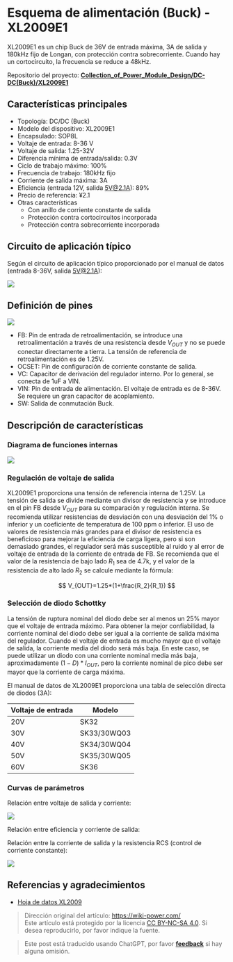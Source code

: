 # Esquema de alimentación (Buck) - XL2009E1

XL2009E1 es un chip Buck de 36V de entrada máxima, 3A de salida y 180kHz fijo de Longan, con protección contra sobrecorriente. Cuando hay un cortocircuito, la frecuencia se reduce a 48kHz.

Repositorio del proyecto: [**Collection_of_Power_Module_Design/DC-DC(Buck)/XL2009E1**](https://github.com/linyuxuanlin/Collection_of_Power_Module_Design/tree/main/DC-DC(Buck)/XL2009E1)

## Características principales

- Topología: DC/DC (Buck)
- Modelo del dispositivo: XL2009E1
- Encapsulado: SOP8L
- Voltaje de entrada: 8-36 V
- Voltaje de salida: 1.25-32V
- Diferencia mínima de entrada/salida: 0.3V
- Ciclo de trabajo máximo: 100%
- Frecuencia de trabajo: 180kHz fijo
- Corriente de salida máxima: 3A
- Eficiencia (entrada 12V, salida 5V@2.1A): 89%
- Precio de referencia: ¥2.1
- Otras características
  - Con anillo de corriente constante de salida
  - Protección contra cortocircuitos incorporada
  - Protección contra sobrecorriente incorporada

## Circuito de aplicación típico

Según el circuito de aplicación típico proporcionado por el manual de datos (entrada 8-36V, salida 5V@2.1A):

![](https://f004.backblazeb2.com/file/wiki-media/img/20220407103157.png)

## Definición de pines

![](https://f004.backblazeb2.com/file/wiki-media/img/20220407065806.png)

- FB: Pin de entrada de retroalimentación, se introduce una retroalimentación a través de una resistencia desde $V_{OUT}$ y no se puede conectar directamente a tierra. La tensión de referencia de retroalimentación es de 1.25V.
- OCSET: Pin de configuración de corriente constante de salida.
- VC: Capacitor de derivación del regulador interno. Por lo general, se conecta de 1uF a VIN.
- VIN: Pin de entrada de alimentación. El voltaje de entrada es de 8-36V. Se requiere un gran capacitor de acoplamiento.
- SW: Salida de conmutación Buck.

## Descripción de características

### Diagrama de funciones internas

![](https://f004.backblazeb2.com/file/wiki-media/img/20220407070413.png)

### Regulación de voltaje de salida

XL2009E1 proporciona una tensión de referencia interna de 1.25V. La tensión de salida se divide mediante un divisor de resistencia y se introduce en el pin FB desde $V_{OUT}$ para su comparación y regulación interna. Se recomienda utilizar resistencias de desviación con una desviación del 1% o inferior y un coeficiente de temperatura de 100 ppm o inferior. El uso de valores de resistencia más grandes para el divisor de resistencia es beneficioso para mejorar la eficiencia de carga ligera, pero si son demasiado grandes, el regulador será más susceptible al ruido y al error de voltaje de entrada de la corriente de entrada de FB. Se recomienda que el valor de la resistencia de bajo lado $R_1$ sea de 4.7k, y el valor de la resistencia de alto lado $R_2$ se calcule mediante la fórmula:

$$
V_{OUT}=1.25*(1+\frac{R_2}{R_1})
$$

### Selección de diodo Schottky

La tensión de ruptura nominal del diodo debe ser al menos un 25% mayor que el voltaje de entrada máximo. Para obtener la mejor confiabilidad, la corriente nominal del diodo debe ser igual a la corriente de salida máxima del regulador. Cuando el voltaje de entrada es mucho mayor que el voltaje de salida, la corriente media del diodo será más baja. En este caso, se puede utilizar un diodo con una corriente nominal media más baja, aproximadamente $(1-D) * I_{OUT}$, pero la corriente nominal de pico debe ser mayor que la corriente de carga máxima.

El manual de datos de XL2009E1 proporciona una tabla de selección directa de diodos (3A):

| Voltaje de entrada | Modelo |
| ----------------- | ------ |
| 20V               | SK32   |
| 30V               | SK33/30WQ03 |
| 40V               | SK34/30WQ04 |
| 50V               | SK35/30WQ05 |
| 60V               | SK36   |

### Curvas de parámetros

Relación entre voltaje de salida y corriente:

![](https://f004.backblazeb2.com/file/wiki-media/img/20220407100229.png)

Relación entre eficiencia y corriente de salida:

Relación entre la corriente de salida y la resistencia RCS (control de corriente constante):

![](https://f004.backblazeb2.com/file/wiki-media/img/20220407102905.png)

## Referencias y agradecimientos

- [Hoja de datos XL2009](https://datasheet.lcsc.com/lcsc/1806111754_XLSEMI-XL2009E1_C73335.pdf)

> Dirección original del artículo: <https://wiki-power.com/>  
> Este artículo está protegido por la licencia [CC BY-NC-SA 4.0](https://creativecommons.org/licenses/by/4.0/deed.zh). Si desea reproducirlo, por favor indique la fuente.

> Este post está traducido usando ChatGPT, por favor [**feedback**](https://github.com/linyuxuanlin/Wiki_MkDocs/issues/new) si hay alguna omisión.